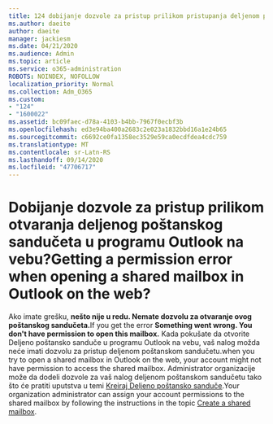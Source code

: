 ```yaml
---
title: 124 dobijanje dozvole za pristup prilikom pristupanja deljenom poštanskom sandučetu u programu OWA?
ms.author: daeite
author: daeite
manager: jackiesm
ms.date: 04/21/2020
ms.audience: Admin
ms.topic: article
ms.service: o365-administration
ROBOTS: NOINDEX, NOFOLLOW
localization_priority: Normal
ms.collection: Adm_O365
ms.custom:
- "124"
- "1600022"
ms.assetid: bc09faec-d78a-4103-b4bb-7967f0ecbf3b
ms.openlocfilehash: ed3e94ba400a2683c2e023a1832bbd16a1e24b65
ms.sourcegitcommit: c6692ce0fa1358ec3529e59ca0ecdfdea4cdc759
ms.translationtype: MT
ms.contentlocale: sr-Latn-RS
ms.lasthandoff: 09/14/2020
ms.locfileid: "47706717"
---
```

# <a name="getting-a-permission-error-when-opening-a-shared-mailbox-in-outlook-on-the-web"></a><span data-ttu-id="ff121-102">Dobijanje dozvole za pristup prilikom otvaranja deljenog poštanskog sandučeta u programu Outlook na vebu?</span><span class="sxs-lookup"><span data-stu-id="ff121-102">Getting a permission error when opening a shared mailbox in Outlook on the web?</span></span>

<span data-ttu-id="ff121-103">Ako imate grešku, **nešto nije u redu. Nemate dozvolu za otvaranje ovog poštanskog sandučeta.**</span><span class="sxs-lookup"><span data-stu-id="ff121-103">If you get the error **Something went wrong. You don't have permission to open this mailbox.**</span></span> <span data-ttu-id="ff121-104">Kada pokušate da otvorite Deljeno poštansko sanduče u programu Outlook na vebu, vaš nalog možda neće imati dozvolu za pristup deljenom poštanskom sandučetu.</span><span class="sxs-lookup"><span data-stu-id="ff121-104">when you try to open a shared mailbox in Outlook on the web, your account might not have permission to access the shared mailbox.</span></span> <span data-ttu-id="ff121-105">Administrator organizacije može da dodeli dozvole za vaš nalog deljenom poštanskom sandučetu tako što će pratiti uputstva u temi [Kreiraj Deljeno poštansko sanduče](https://docs.microsoft.com/microsoft-365/admin/email/create-a-shared-mailbox).</span><span class="sxs-lookup"><span data-stu-id="ff121-105">Your organization administrator can assign your account permissions to the shared mailbox by following the instructions in the topic [Create a shared mailbox](https://docs.microsoft.com/microsoft-365/admin/email/create-a-shared-mailbox).</span></span>
  